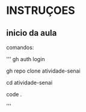 # INSTRUÇOES 

## inicio da aula
comandos:

'''
gh auth login 

gh repo clone atividade-senai

cd atividade-senai

code . 

'''

